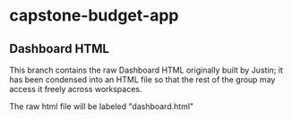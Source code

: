 # capstone-budget-app
<h2>Dashboard HTML</h2>
<p>This branch contains the raw Dashboard HTML originally built by Justin; it has been condensed into an HTML file so that the rest of the group may access it freely across workspaces.</p>
<p>The raw html file will be labeled "dashboard.html"</p>
